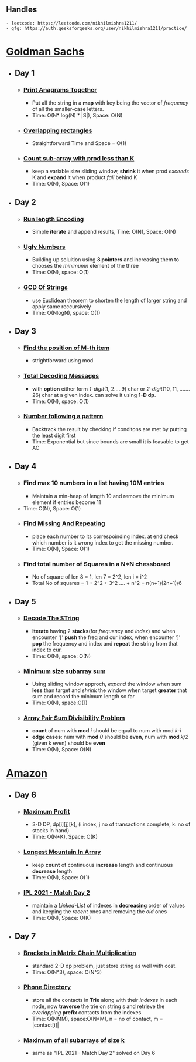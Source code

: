 ## Handles
    - leetcode: https://leetcode.com/nikhilmishra1211/
    - gfg: https://auth.geeksforgeeks.org/user/nikhilmishra1211/practice/

# <a href="https://docs.google.com/document/d/e/2PACX-1vRgrSl5zCl8P92F0qNuJyDF9v8aqfNd1UB9fQWTb-_aohzhPbZ0GOVbXvfnGHgzbWWdkf9gr7ZgM0lj/pub"> Goldman Sachs </a>

- ## Day 1

    - ### <a href="https://practice.geeksforgeeks.org/problems/print-anagrams-together/1/">Print Anagrams Together</a>
        - Put all the string in a <strong>map</strong> with key being the vector of <em>frequency</em> of all the smaller-case letters.  
        - Time: O(N* log(N) * |S|), Space: O(N)

    - ### <a href="https://practice.geeksforgeeks.org/problems/overlapping-rectangles1924/1/">Overlapping rectangles</a>
        - Straightforward Time and Space = O(1)

    - ### <a href="https://practice.geeksforgeeks.org/problems/count-the-subarrays-having-product-less-than-k1708/1/">Count sub-array with prod less than K</a>
        - keep a variable size sliding window, <strong>shrink</strong> it when prod <em>exceeds</em> K and <strong>expand</strong> it when product <em>fall</em> behind K
        - Time: O(N), Space: O(1)


- ## Day 2

    * ### <a href="https://practice.geeksforgeeks.org/problems/run-length-encoding/1/">Run length Encoding </a>
        - Simple <strong>iterate</strong> and append results, Time: O(N), Space: O(N)

    * ### <a href="https://practice.geeksforgeeks.org/problems/ugly-numbers2254/1/#">Ugly Numbers </a>
        - Building up soluition using <strong>3 pointers</strong> and increasing them to chooses the <em>minimumn</em> element of the three
        - Time: O(N), space: O(1)

    * ### <a href="https://leetcode.com/problems/greatest-common-divisor-of-strings/"> GCD Of Strings </a>
        - use Euclidean theorem to shorten the length of larger string and apply same reccursively
        - Time: O(NlogN), space: O(1)


- ## Day 3
    * ### <a href="https://practice.geeksforgeeks.org/problems/find-the-position-of-m-th-item1723/1">Find the position of M-th item </a>
        - strightforward using mod

    * ### <a href="https://practice.geeksforgeeks.org/problems/total-decoding-messages1235/1/">Total Decoding Messages </a>
        - with <strong>option</strong> either form <em>1-digit</em>(1, 2.....9) char or <em>2-digit</em>(10, 11, ....... 26) char at a given index. can solve it using <strong>1-D dp</strong>.
        - Time: O(N), space: O(1)

    * ### <a href="https://practice.geeksforgeeks.org/problems/number-following-a-pattern3126/1"> Number following a pattern </a>
        - Backtrack the result by checking if conditons are met by putting the least digit first
        - Time: Exponential but since bounds are small it is feasable to get AC


- ## Day 4

    * ### Find max 10 numbers in a list having 10M entries
        - Maintain a min-heap of length 10 and remove the minimum element if entries become 11
     - Time: O(N), Space: O(1)

    * ### <a href="https://practice.geeksforgeeks.org/problems/find-missing-and-repeating2512/1/"> Find Missing And Repeating </a>
        - place each number to its correspoinding index. at end check which number is it wrong index to get the missing number.
        - Time: O(N), Space: O(1)
    
    * ### Find total number of Squares in a N*N chessboard
        - No of square of len 8 = 1, len 7 = 2^2, len i = i^2
        - Total No of squares = 1 + 2^2 + 3^2 .... + n^2 = n(n+1)(2n+1)/6

- ## Day 5

    * ### <a href="https://practice.geeksforgeeks.org/problems/decode-the-string2444/1#"> Decode The STring </a>
        - <strong>Iterate</strong> having 2 <strong>stacks</strong>(for <em>frequency</em> and <em>index</em>) and when encounter '[' <strong>push</strong> the freq and cur index, when encounter ']'
        <strong>pop</strong> the frequency and index and <strong>repeat </strong>the string from that index to cur.
        - Time: O(N), space: O(N)

    * ### <a href="https://leetcode.com/problems/minimum-size-subarray-sum/"> Minimum size subarray sum </a>
        - Using <storng>sliding window</strong> approch, <em>expand</em> the window when sum <strong>less</strong> than target and <em>shrink</em> the window when target <strong>greater</strOng> that sum and record the minimum length so far
        - Time: O(N), space:O(1)

    * ### <a href="https://practice.geeksforgeeks.org/problems/array-pair-sum-divisibility-problem3257/1"> Array Pair Sum Divisibility Problem </a>

        - <strong>count</strong> of num with <strong>mod</strong> <em>i </em>should be equal to num with mod <em>k-i</em>
        - <strong>edge cases</strong>: num with <strong>mod</strong> <em>0</em> should be <strong>even</strong>, num with <strong>mod </strong> <em>k/2</em> (given k even) should be <strong>even</strong>
        - Time: O(N), Space: O(N)


# <a href="https://docs.google.com/document/d/1KH9GVaUCET-y5SL5sg6DAnon9XwRRW-sPiyJ2p7FRLs/edit">Amazon</a>

- ## Day 6
    * ### <a href="https://practice.geeksforgeeks.org/problems/maximum-profit4657/1"> Maximum Profit </a>
        - 3-D DP, dp[i][j][k], (i:index, j:no of transactions complete, k: no of stocks in hand)
        - Time: O(N*K), Space: O(K)

    * ### <a href="https://leetcode.com/problems/longest-mountain-in-array/"> Longest Mountain In Array </a>
        - keep <strong>count</strong> of continuous <strong>increase</strong> length and continuous <strong>decrease</strong> length
        - Time: O(N), Space: O(1)
    
    * ### <a href="https://practice.geeksforgeeks.org/problems/deee0e8cf9910e7219f663c18d6d640ea0b87f87/1/"> IPL 2021 - Match Day 2 </a>
        - maintain a <em>Linked-List</em> of indexes in <strong>decreasing</strong> order of values and keeping the <em>recent</em> ones and removing the <em>old</em> ones
        - Time: O(N), Space: O(K)

- ## Day 7

    * ### <a href="https://practice.geeksforgeeks.org/problems/brackets-in-matrix-chain-multiplication1024/1/"> Brackets in Matrix Chain Multiplication </a>
        - standard 2-D dp problem, just store string as well with cost.
        - Time: O(N^3), space: O(N^3)


    * ### <a href="https://practice.geeksforgeeks.org/problems/phone-directory4628/1/"> Phone Directory </a>

        - store all the contacts in <strong>Trie</strong> along with their <em>indexes</em> in each node, now <strong>traverse</strong> the trie on string s and retrieve the <em>overlapping</em> <strong> prefix </strong> contacts from the indexes 
        - Time: O(N*M*M), space:O(N*M), n = no of contact, m = |contact[i]|

    * ### <a href="https://practice.geeksforgeeks.org/problems/maximum-of-all-subarrays-of-size-k3101/1"> Maximum of all subarrays of size k </a>

        - same as "IPL 2021 - Match Day 2" solved on  Day 6
    
